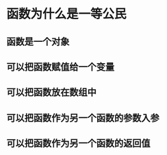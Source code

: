 # 函数为什么是一等公民

## 函数是一个对象

## 可以把函数赋值给一个变量

## 可以把函数放在数组中

## 可以把函数作为另一个函数的参数入参

## 可以把函数作为另一个函数的返回值


